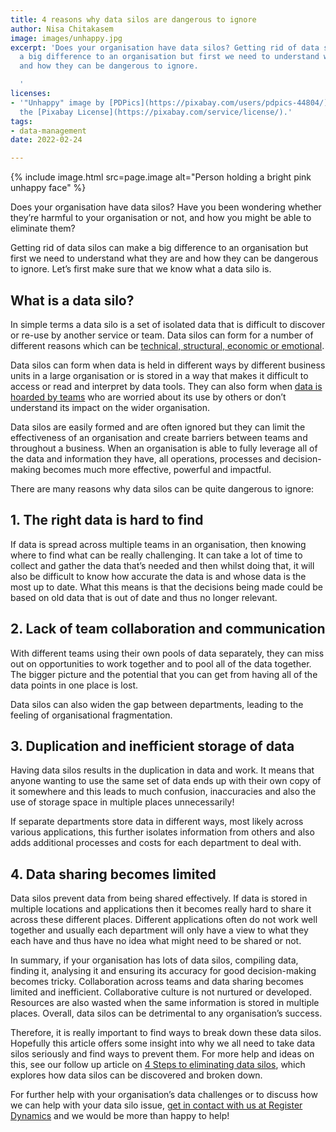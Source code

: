 ```yaml
---
title: 4 reasons why data silos are dangerous to ignore
author: Nisa Chitakasem
image: images/unhappy.jpg
excerpt: 'Does your organisation have data silos? Getting rid of data silos can make
  a big difference to an organisation but first we need to understand what they are
  and how they can be dangerous to ignore.

  '
licenses:
- '"Unhappy" image by [PDPics](https://pixabay.com/users/pdpics-44804/) used under
  the [Pixabay License](https://pixabay.com/service/license/).'
tags:
- data-management
date: 2022-02-24

---
```

{% include image.html src=page.image alt="Person holding a bright pink unhappy face" %}

Does your organisation have data silos? Have you been wondering whether they’re harmful to your organisation or not, and how you might be able to eliminate them?

Getting rid of data silos can make a big difference to an organisation but first we need to understand what they are and how they can be dangerous to ignore. Let’s first make sure that we know what a data silo is.

## What is a data silo?

In simple terms a data silo is a set of isolated data that is difficult to discover or re-use by another service or team. Data silos can form for a number of different reasons which can be [technical, structural, economic or emotional](https://www.register-dynamics.co.uk/blog/the-four-pillars-of-modern-data-architecture).

Data silos can form when data is held in different ways by different business units in a large organisation or is stored in a way that makes it difficult to access or read and interpret by data tools. They can also form when [data is hoarded by teams](https://theodi.org/about-the-odi/our-vision-and-manifesto/our-theory-of-change/) who are worried about its use by others or don’t understand its impact on the wider organisation.

Data silos are easily formed and are often ignored but they can limit the effectiveness of an organisation and create barriers between teams and throughout a business. When an organisation is able to fully leverage all of the data and information they have, all operations, processes and decision-making becomes much more effective, powerful and impactful.

There are many reasons why data silos can be quite dangerous to ignore:

## 1. The right data is hard to find

If data is spread across multiple teams in an organisation, then knowing where to find what can be really challenging. It can take a lot of time to collect and gather the data that’s needed and then whilst doing that, it will also be difficult to know how accurate the data is and whose data is the most up to date.  What this means is that the decisions being made could be based on old data that is out of date and thus no longer relevant.

## 2. Lack of team collaboration and communication

With different teams using their own pools of data separately, they can miss out on opportunities to work together and to pool all of the data together. The bigger picture and the potential that you can get from having all of the data points in one place is lost.

Data silos can also widen the gap between departments, leading to the feeling of organisational fragmentation.

## 3. Duplication and inefficient storage of data

Having data silos results in the duplication in data and work.  It means that anyone wanting to use the same set of data ends up with their own copy of it somewhere and this leads to much confusion, inaccuracies and also the use of storage space in multiple places unnecessarily!

If separate departments store data in different ways, most likely across various applications, this further isolates information from others and also adds additional processes and costs for each department to deal with.

## 4. Data sharing becomes limited

Data silos prevent data from being shared effectively. If data is stored in multiple locations and applications then it becomes really hard to share it across these different places.  Different applications often do not work well together and usually each department will only have a view to what they each have and thus have no idea what might need to be shared or not.

In summary, if your organisation has lots of data silos, compiling data, finding it, analysing it and ensuring its accuracy for good decision-making becomes tricky.  Collaboration across teams and data sharing becomes limited and inefficient. Collaborative culture is not nurtured or developed. Resources are also wasted when the same information is stored in multiple places. Overall, data silos can be detrimental to any organisation’s success.

Therefore, it is really important to find ways to break down these data silos. Hopefully this article offers some insight into why we all need to take data silos seriously and find ways to prevent them. For more help and ideas on this, see our follow up article on [4 Steps to eliminating data silos](https://www.register-dynamics.co.uk/blog/4-steps-to-eliminating-data-silos), which explores how data silos can be discovered and broken down.

For further help with your organisation’s data challenges or to discuss how we can help with your data silo issue, [get in contact with us at Register Dynamics](mailto:hello@register-dynamics.co.uk) and we would be more than happy to help!